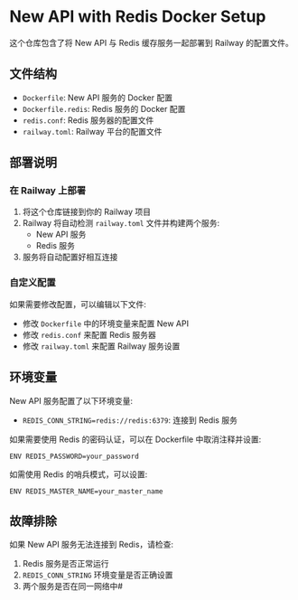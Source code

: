 # New API with Redis Docker Setup

这个仓库包含了将 New API 与 Redis 缓存服务一起部署到 Railway 的配置文件。

## 文件结构

- `Dockerfile`: New API 服务的 Docker 配置
- `Dockerfile.redis`: Redis 服务的 Docker 配置
- `redis.conf`: Redis 服务器的配置文件
- `railway.toml`: Railway 平台的配置文件

## 部署说明

### 在 Railway 上部署

1. 将这个仓库链接到你的 Railway 项目
2. Railway 将自动检测 `railway.toml` 文件并构建两个服务:
   - New API 服务
   - Redis 服务
3. 服务将自动配置好相互连接

### 自定义配置

如果需要修改配置，可以编辑以下文件:

- 修改 `Dockerfile` 中的环境变量来配置 New API
- 修改 `redis.conf` 来配置 Redis 服务器
- 修改 `railway.toml` 来配置 Railway 服务设置

## 环境变量

New API 服务配置了以下环境变量:

- `REDIS_CONN_STRING=redis://redis:6379`: 连接到 Redis 服务

如果需要使用 Redis 的密码认证，可以在 Dockerfile 中取消注释并设置:
```
ENV REDIS_PASSWORD=your_password
```

如需使用 Redis 的哨兵模式，可以设置:
```
ENV REDIS_MASTER_NAME=your_master_name
```

## 故障排除

如果 New API 服务无法连接到 Redis，请检查:

1. Redis 服务是否正常运行
2. `REDIS_CONN_STRING` 环境变量是否正确设置
3. 两个服务是否在同一网络中#
